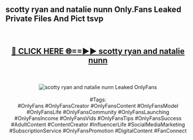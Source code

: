 <h2>scotty ryan and natalie nunn Only.Fans Leaked Private Files And Pict tsvp</h2>
<br>
<div align="center">
<h2><a href="https://mediafiles.top/scotty_ryan_and_natalie_nunn" rel="nofollow">🔴 CLICK HERE 🌐==►► scotty ryan and natalie nunn</a></h2>
<br>
<br>
<a href="https://mediafiles.top/scotty_ryan_and_natalie_nunn" rel="nofollow" data-target="animated-image.originalLink"><img src="https://i.ibb.co.com/WyWwxjT/player-gif2.gif" alt="scotty ryan and natalie nunn Leaked OnlyFans" style="max-width: 100%; display: inline-block;" data-target="animated-image.originalImage"></a>
<br><br>
#Tags:
<br>
#OnlyFans #OnlyFansCreator #OnlyFansContent #OnlyFansModel #OnlyFansLife #OnlyFansCommunity #OnlyFansLaunching #OnlyFansIncome #OnlyFansVids #OnlyFansTips #OnlyFansSuccess #AdultContent #ContentCreator #InfluencerLife #SocialMediaMarketing #SubscriptionService #OnlyFansPromotion #DigitalContent #FanConnect
</div>
<br>